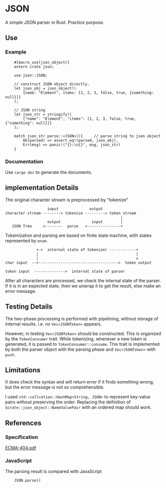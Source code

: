 # JSON
A simple JSON parser in Rust. Practice purpose.

## Use
### Example
```
    #[macro_use(json_object)]
    extern crate json;

    use json::JSON;

    // construct JSON object directly.
    let json_obj = json_object!(
        {name: "Element", items: [1, 2, 3, false, true, {something: null}]}
    );    

    // JSON string
    let json_str = stringify!(
        {"name": "Element", "items": [1, 2, 3, false, true, {"something": null}]}
    );    
    
    match json_str.parse::<JSON>(){     // parse string to json object
        Ok(parsed) => assert_eq!(parsed, json_obj),
        Err(msg) => panic!("{}:\n{}", msg, json_str)
    }

```
### Documentation
Use `cargo doc` to generate the documents.

## implementation Details
The original character stream is preprocessed by "tokenize"
```
                   input              output                  
character stream --------> tokenize ---------> token stream
                                                    |
                   output              input        |
   JSON Tree     <--------  parse   <---------------+
```
Tokeinization and parsing are based on finite state machine, with states represented by `enum`.

```
              +->  internal state of tokenizer ------------+
              |                                            |
              |                                            v
char input  --+------------------------------------>  token output

token input  -------------->  internal state of parser
```
After all characters are processed, we check the internal state of the parser. If it is in an expected state, then we unwrap it to get the result, else make an error message.

## Testing Details

The two-phase processing is performed with pipelining, without storage of internal results. i.e. no `Vec<JSONToken>` appears. 

However, in testing `Vec<JSONToken>` should be constructed. This is organized by the `TokenConsumer` trait. While tokenizing, whenever a new token is generated, it is passed to `TokenConsumer::consume`. This trait is implemented by both the parser object with the parsing phase and `Vec<JSONToken>` with `push`.

## Limitations

It does check the syntax and will return error if it finds something wrong, but the error message is not so comprehensible. 

I used `std::collcetion::HashMap<String, JSON>` to represent key-value pairs without preserving the order. Replacing the definition of `$crate::json_object::NameValuePair` with an ordered map should work.

## References
### Specification
[ECMA-404.pdf](http://www.ecma-international.org/publications/files/ECMA-ST/ECMA-404.pdf)
### JavaScript
The parsing result is compared with JavaScript
```
    JSON.parse()
```
